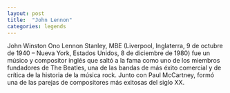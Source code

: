 ```yaml
---
layout: post
title:  "John Lennon"
categories: legends
---
```

 
John Winston Ono Lennon Stanley, MBE (Liverpool, Inglaterra, 9 de octubre de 1940 – Nueva York, Estados Unidos, 8 de diciembre de 1980) fue un músico y compositor inglés que saltó a la fama como uno de los miembros fundadores de The Beatles, una de las bandas de más éxito comercial y de crítica de la historia de la música rock. Junto con Paul McCartney, formó una de las parejas de compositores más exitosas del siglo XX.

